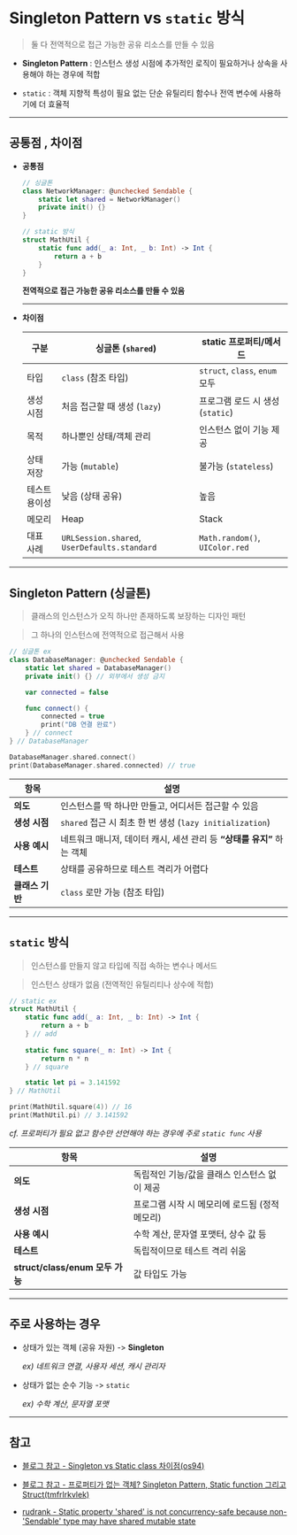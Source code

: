 # Singleton Pattern vs `static` 방식

> 둘 다 전역적으로 접근 가능한 공유 리소스를 만들 수 있음

- **Singleton Pattern** :  인스턴스 생성 시점에 추가적인 로직이 필요하거나 상속을 사용해야 하는 경우에 적합

- `static` : 객체 지향적 특성이 필요 없는 단순 유틸리티 함수나 전역 변수에 사용하기에 더 효율적

---

## 공통점 , 차이점

- **공통점**

    ```swift
    // 싱글톤
    class NetworkManager: @unchecked Sendable {
        static let shared = NetworkManager()
        private init() {}
    }

    // static 방식
    struct MathUtil {
        static func add(_ a: Int, _ b: Int) -> Int {
            return a + b
        }
    }
    ```

    **전역적으로 접근 가능한 공유 리소스를 만들 수 있음**

    ---

- **차이점**

    | 구분      | 싱글톤 (`shared`)                               | static 프로퍼티/메서드                |
    | ------- | -------------------------------------------- | ------------------------------ |
    | 타입      | `class` (참조 타입)                              | `struct`, `class`, `enum` 모두   |
    | 생성 시점   | 처음 접근할 때 생성 (`lazy`)                           | 프로그램 로드 시 생성 (`static`)          |
    | 목적      | 하나뿐인 상태/객체 관리                                | 인스턴스 없이 기능 제공                  |
    | 상태 저장   | 가능 (`mutable`)                                 | 불가능 (`stateless`)                |
    | 테스트 용이성 | 낮음 (상태 공유)                                   | 높음                             |
    | 메모리 | Heap                                   | Stack                             |
    | 대표 사례   | `URLSession.shared`, `UserDefaults.standard` | `Math.random()`, `UIColor.red` |


---

## Singleton Pattern (싱글톤)

> 클래스의 인스턴스가 오직 하나만 존재하도록 보장하는 디자인 패턴

> 그 하나의 인스턴스에 전역적으로 접근해서 사용

```swift
// 싱글톤 ex
class DatabaseManager: @unchecked Sendable {
    static let shared = DatabaseManager()
    private init() {} // 외부에서 생성 금지

    var connected = false

    func connect() {
        connected = true
        print("DB 연결 완료")
    } // connect
} // DatabaseManager
```

```swift
DatabaseManager.shared.connect()
print(DatabaseManager.shared.connected) // true
```

| 항목         | 설명                                            |
| ---------- | --------------------------------------------- |
| **의도**     | 인스턴스를 딱 하나만 만들고, 어디서든 접근할 수 있음                |
| **생성 시점**  | `shared` 접근 시 최초 한 번 생성 (`lazy initialization`) |
| **사용 예시**  | 네트워크 매니저, 데이터 캐시, 세션 관리 등 **“상태를 유지”** 하는 객체       |
| **테스트**    | 상태를 공유하므로 테스트 격리가 어렵다                         |
| **클래스 기반** | `class` 로만 가능 (참조 타입)                         |

---

## `static` 방식

> 인스턴스를 만들지 않고 타입에 직접 속하는 변수나 메서드

> 인스턴스 상태가 없음 (전역적인 유틸리티나 상수에 적합)


```swift
// static ex
struct MathUtil {
    static func add(_ a: Int, _ b: Int) -> Int {
        return a + b
    } // add
    
    static func square(_ n: Int) -> Int {
        return n * n
    } // square

    static let pi = 3.141592
} // MathUtil
```

```swift
print(MathUtil.square(4)) // 16
print(MathUtil.pi) // 3.141592
```

*cf. 프로퍼티가 필요 없고 함수만 선언해야 하는 경우에 주로 `static func` 사용*

| 항목                          | 설명                          |
| --------------------------- | --------------------------- |
| **의도**                      | 독립적인 기능/값을 클래스 인스턴스 없이 제공   |
| **생성 시점**                   | 프로그램 시작 시 메모리에 로드됨 (정적 메모리) |
| **사용 예시**                   | 수학 계산, 문자열 포맷터, 상수 값 등      |
| **테스트**                     | 독립적이므로 테스트 격리 쉬움            |
| **struct/class/enum 모두 가능** | 값 타입도 가능                    |

---


## 주로 사용하는 경우

- 상태가 있는 객체 (공유 자원) -> **Singleton**

    *ex) 네트워크 연결, 사용자 세션, 캐시 관리자*

- 상태가 없는 순수 기능 -> `static`

    *ex) 수학 계산, 문자열 포맷*

---

## 참고

- [블로그 참고 - Singleton vs Static class 차이점(os94)](https://os94.tistory.com/158)

- [블로그 참고 - 프로퍼티가 없는 객체? Singleton Pattern, Static function 그리고 Struct(tmfrlrkvlek)](https://velog.io/@tmfrlrkvlek/%ED%94%84%EB%A1%9C%ED%8D%BC%ED%8B%B0%EA%B0%80-%EC%97%86%EB%8A%94-%EA%B0%9D%EC%B2%B4-Singleton-Pattern-Static-function-%EA%B7%B8%EB%A6%AC%EA%B3%A0-Struct)

- [rudrank - Static property 'shared' is not concurrency-safe because non-'Sendable' type may have shared mutable state](https://rudrank.com/exploring-swift-static-property-shared-is-not-concurrency-safe-because-non-sendable-type-may-have-shared-mutable-state)
